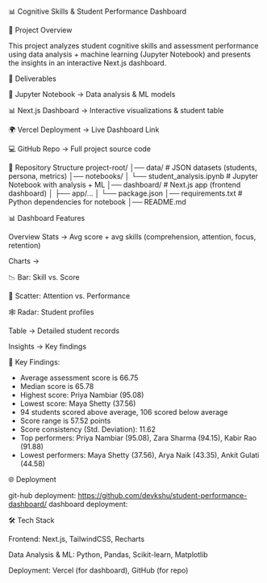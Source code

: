 📊 Cognitive Skills & Student Performance Dashboard

🚀 Project Overview

This project analyzes student cognitive skills and assessment performance using data analysis + machine learning (Jupyter Notebook) and presents the insights in an interactive Next.js dashboard.


📂 Deliverables

📓 Jupyter Notebook → Data analysis & ML models

📊 Next.js Dashboard → Interactive visualizations & student table

🌍 Vercel Deployment → Live Dashboard Link

💻 GitHub Repo → Full project source code

📁 Repository Structure
project-root/
│── data/                     # JSON datasets (students, persona, metrics)
│── notebooks/
│   └── student_analysis.ipynb        # Jupyter Notebook with analysis + ML
│── dashboard/                # Next.js app (frontend dashboard)
│   ├── app/...
│   └── package.json
│── requirements.txt          # Python dependencies for notebook
│── README.md


📊 Dashboard Features

Overview Stats → Avg score + avg skills (comprehension, attention, focus, retention)

Charts →

📉 Bar: Skill vs. Score

🔵 Scatter: Attention vs. Performance

🕸️ Radar: Student profiles

Table → Detailed student records

Insights → Key findings 

🔎 Key Findings:

- Average assessment score is 66.75
- Median score is 65.78
- Highest score: Priya Nambiar (95.08)
- Lowest score: Maya Shetty (37.56)
- 94 students scored above average, 106 scored below average
- Score range is 57.52 points
- Score consistency (Std. Deviation): 11.62
- Top performers: Priya Nambiar (95.08), Zara Sharma (94.15), Kabir Rao (91.88)
- Lowest performers: Maya Shetty (37.56), Arya Naik (43.35), Ankit Gulati (44.58)

🌐 Deployment

git-hub deployment: https://github.com/devkshu/student-performance-dashboard/
dashboard deployment:

🛠️ Tech Stack

Frontend: Next.js, TailwindCSS, Recharts

Data Analysis & ML: Python, Pandas, Scikit-learn, Matplotlib

Deployment: Vercel (for dashboard), GitHub (for repo)

